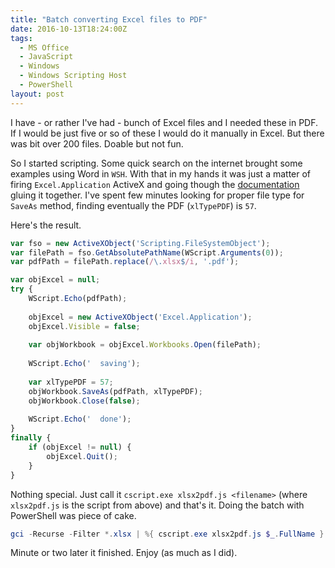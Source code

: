 ```yaml
---
title: "Batch converting Excel files to PDF"
date: 2016-10-13T18:24:00Z
tags:
  - MS Office
  - JavaScript
  - Windows
  - Windows Scripting Host
  - PowerShell
layout: post
---
```

I have - or rather I've had - bunch of Excel files and I needed these in PDF. If I would be just five or so of these I would do it manually in Excel. But there was bit over 200 files. Doable but not fun. 
  
<!-- excerpt --> 

So I started scripting. Some quick search on the internet brought some examples using Word in `WSH`. With that in my hands it was just a matter of firing `Excel.Application` ActiveX and going though the [documentation][1] gluing it together. I've spent few minutes looking for proper file type for `SaveAs` method, finding eventually the PDF (`xlTypePDF`) is `57`.

Here's the result.

```javascript
var fso = new ActiveXObject('Scripting.FileSystemObject');
var filePath = fso.GetAbsolutePathName(WScript.Arguments(0));
var pdfPath = filePath.replace(/\.xlsx$/i, '.pdf');

var objExcel = null;
try {
	WScript.Echo(pdfPath);
	
	objExcel = new ActiveXObject('Excel.Application');
	objExcel.Visible = false;
	
	var objWorkbook = objExcel.Workbooks.Open(filePath);
	
	WScript.Echo('  saving');
	
	var xlTypePDF = 57;
	objWorkbook.SaveAs(pdfPath, xlTypePDF);
	objWorkbook.Close(false);
	
	WScript.Echo('  done');
}
finally {
	if (objExcel != null) {
		objExcel.Quit();
	}
}
```

Nothing special. Just call it `cscript.exe xlsx2pdf.js <filename>` (where `xlsx2pdf.js` is the script from above) and that's it. Doing the batch with PowerShell was piece of cake.

```powershell
gci -Recurse -Filter *.xlsx | %{ cscript.exe xlsx2pdf.js $_.FullName }
```

Minute or two later it finished. Enjoy (as much as I did).

[1]: https://msdn.microsoft.com/en-us/library/office/ff194565.aspx